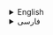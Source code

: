 <details id="english">
  <summary>English</summary>

  <lang dir="ltr">

# BluePill-PCB
 STM32F103C8T6 Blue Pill Development Board contains a 32-bit Cortex-M3 RISC ARM core with an internal oscillator of 4 -16 MHz. It is a CMOS flash technology chip. This chip has 37 GPIO pins and 10 Analog pins. 

 # Blue Pill PCB Design

This repository contains the PCB design files for the Blue Pill module created using Altium Designer.

## Introduction

The Blue Pill PCB is a work-in-progress development board based on the STM32 microcontroller. This repository contains the Altium Designer project files for the partially completed PCB design. The purpose of this repository is to collaborate on the development of the Blue Pill PCB and to track its progress.

## Files

- **Blue_Pill.PrjPcb**: Altium Designer project file containing schematic and partially completed PCB layout.
- **Blue_Pill_Sehmatic.SchDoc**: Schematic file for the Blue Pill PCB.
- **Blue_Pill_pcb.PcbDoc**: Partially completed PCB layout file for the Blue Pill PCB.
- **Blue_Pill_LIB.LibPkg**: Library components.

## Usage

To contribute to the completion of the PCB design:
1. Clone this repository to your local machine.
1. Open the Altium Designer project file (`lue_Pill.PrjPcb`).
2. Review the schematic (`Blue_Pill_Sehmatic.SchDoc`) and partially completed PCB layout (`Blue_Pill_pcb.PcbDoc`).
3. Contribute by completing the PCB layout or providing feedback on the design.

![](Documents/3d.png)
![](Documents/3dTop.png)
![](Documents/3dBottom.png)
![](Documents/shematic.png)

## Contributing

Contributions to complete the PCB layout or improve the design are welcome. If you find any issues or have suggestions, feel free to open an issue or submit a pull request.

## License

This project is licensed under the [MIT License](LICENSE).
...
  </lang>
</details>

<details id="فارسی">
  <summary>فارسی</summary>

<lang dir="rtl">

### راهنما (فارسی)

# طراحی PCB Blue Pill

این مخزن شامل فایل‌های طراحی PCB برای ماژول Blue Pill است که با استفاده از نرم‌افزار Altium Designer ایجاد شده است.

## مقدمه

مدار PCB Blue Pill یک بورد توسعه در حال پیشرفت است که بر اساس میکروکنترلر STM32 است. این مخزن حاوی فایل‌های پروژه Altium Designer برای طراحی  PCB است. هدف این مخزن ایجاد همکاری در توسعه PCB Blue Pill و پیگیری پیشرفت آن است.

## فایل‌ها

- **Blue_Pill.PrjPcb**: فایل پروژه Altium Designer که شامل شماتیک و PCB است.
- **Blue_Pill_Sehmatic.SchDoc**: فایل شماتیک برای PCB Blue Pill.
- **blue_pill_pcb.pcbdoc**: فایل PCB برای PCB Blue Pill.
- **Blue_Pill_LIB.LibPkg**: کتابخانه قطعات
## استفاده

برای کمک به تکمیل طراحی PCB:
1. این مخزن را بر روی ماشین محلی خود کلون کنید.
2. فایل پروژه Altium Designer (`Blue_Pill.PrjPcb`) را باز کنید.
3. شماتیک (`Blue_Pill_Sehmatic.SchDoc`) و PCB (`blue_pill_pcb.pcbdoc`) را بررسی کنید.
4. با تکمیل PCB یا ارائه بازخورد در طراحی، همکاری کنید.

![](Documents/3d.png)
![](Documents/3dTop.png)
![](Documents/3dBottom.png)
![](Documents/shematic.png)
## مشارکت

همکاری‌ها برای تکمیل PCB یا بهبود طراحی مورد استقبال است. اگر هر گونه مشکلی را پیدا کردید یا پیشنهادی دارید، لطفاً یک مشکل را باز کنید یا درخواست pull ارسال کنید.

## لایسنس

این پروژه تحت [مجوز MIT](LICENSE) منتشر شده است.

این فایل README دوزبانه حاوی اطلاعات مربوط به طراحی PCB Blue Pill است که با استفاده از Altium Designer ایجاد شده است. این فایل به کاربران اجازه می‌دهد که به راحتی اطلاعات مربوط به PCB و نرم‌افزار Altium را مشاهده کنند و از طراحی شما بهره‌مند شوند.

